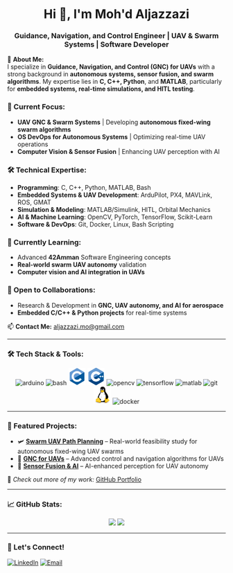 <h1 align="center">Hi 👋, I'm Moh'd Aljazzazi</h1>
<h3 align="center">Guidance, Navigation, and Control Engineer | UAV & Swarm Systems | Software Developer</h3>

🚀 **About Me:**  
I specialize in **Guidance, Navigation, and Control (GNC) for UAVs** with a strong background in **autonomous systems, sensor fusion, and swarm algorithms**. My expertise lies in **C, C++, Python**, and **MATLAB**, particularly for **embedded systems, real-time simulations, and HITL testing**.  

### 🔭 Current Focus:
- **UAV GNC & Swarm Systems** | Developing **autonomous fixed-wing swarm algorithms**  
- **OS DevOps for Autonomous Systems** | Optimizing real-time UAV operations  
- **Computer Vision & Sensor Fusion** | Enhancing UAV perception with AI  

### 🛠 Technical Expertise:
- **Programming**: C, C++, Python, MATLAB, Bash  
- **Embedded Systems & UAV Development**: ArduPilot, PX4, MAVLink, ROS, GMAT  
- **Simulation & Modeling**: MATLAB/Simulink, HITL, Orbital Mechanics  
- **AI & Machine Learning**: OpenCV, PyTorch, TensorFlow, Scikit-Learn  
- **Software & DevOps**: Git, Docker, Linux, Bash Scripting  

### 🌱 Currently Learning:
- Advanced **42Amman** Software Engineering concepts  
- **Real-world swarm UAV autonomy** validation  
- **Computer vision and AI integration in UAVs**  

### 🤝 Open to Collaborations:
- Research & Development in **GNC, UAV autonomy, and AI for aerospace**  
- **Embedded C/C++ & Python projects** for real-time systems  

📫 **Contact Me:** aljazzazi.mo@gmail.com  

---

### 🛠 Tech Stack & Tools:
<p align="center">
  <img src="https://cdn.worldvectorlogo.com/logos/arduino-1.svg" alt="arduino" width="40" height="40"/>
  <img src="https://www.vectorlogo.zone/logos/gnu_bash/gnu_bash-icon.svg" alt="bash" width="40" height="40"/>
  <img src="https://raw.githubusercontent.com/devicons/devicon/master/icons/c/c-original.svg" alt="c" width="40" height="40"/>
  <img src="https://raw.githubusercontent.com/devicons/devicon/master/icons/cplusplus/cplusplus-original.svg" alt="cplusplus" width="40" height="40"/>
  <img src="https://www.vectorlogo.zone/logos/opencv/opencv-icon.svg" alt="opencv" width="40" height="40"/>
  <img src="https://www.vectorlogo.zone/logos/tensorflow/tensorflow-icon.svg" alt="tensorflow" width="40" height="40"/>
  <img src="https://upload.wikimedia.org/wikipedia/commons/2/21/Matlab_Logo.png" alt="matlab" width="40" height="40"/>
  <img src="https://www.vectorlogo.zone/logos/git-scm/git-scm-icon.svg" alt="git" width="40" height="40"/>
  <img src="https://raw.githubusercontent.com/devicons/devicon/master/icons/linux/linux-original.svg" alt="linux" width="40" height="40"/>
  <img src="https://www.vectorlogo.zone/logos/docker/docker-icon.svg" alt="docker" width="40" height="40"/>
</p>

---

### 📂 Featured Projects:
- 🛩 **[Swarm UAV Path Planning](https://github.com/your-repo)** – Real-world feasibility study for autonomous fixed-wing UAV swarms  
- 🚀 **[GNC for UAVs](https://github.com/your-repo)** – Advanced control and navigation algorithms for UAVs  
- 🔬 **[Sensor Fusion & AI](https://github.com/your-repo)** – AI-enhanced perception for UAV autonomy  

📌 _Check out more of my work:_ [GitHub Portfolio](https://github.com/jazzazi007?tab=repositories)  

---

### 📈 GitHub Stats:
<p align="center">
  <img src="https://github-readme-stats.vercel.app/api?username=AlJazzazi&show_icons=true&theme=radical" width="49%"/>
  <img src="https://github-readme-streak-stats.herokuapp.com/?user=AlJazzazi&theme=radical" width="49%"/>
</p>

---

### 🔗 Let's Connect!
[![LinkedIn](https://img.shields.io/badge/-LinkedIn-blue?style=for-the-badge&logo=Linkedin&logoColor=white)](https://www.linkedin.com/in/mohammad-al-jazzazi-899500173/)
[![Email](https://img.shields.io/badge/-Email-red?style=for-the-badge&logo=Gmail&logoColor=white)](mailto:aljazzazi.mo@gmail.com)
